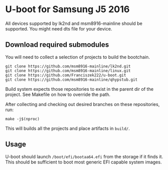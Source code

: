 # U-boot for Samsung J5 2016

All devices supported by lk2nd and msm8916-mainline should be supported. You might need dts file for your device.

## Download required submodules
You will need to collect a selection of projects to build the bootchain.

```
git clone https://github.com/msm8916-mainline/lk2nd.git
git clone https://github.com/msm8916-mainline/linux.git
git clone https://github.com/Franciszek222/u-boot.git
git clone https://github.com/msm8916-mainline/qhypstub.git
```

Build system expects those repositories to exist in the parent dir of the project.
See Makefile on how to override the path.

After collecting and checking out desired branches on these repositories, run:

```
make -j$(nproc)
```

This will builds all the projects and place artifacts in `build/`.

## Usage

U-boot should launch `/boot/efi/bootaa64.efi` from the storage if it finds it.
This should be sufficient to boot most generic EFI capable system images.
